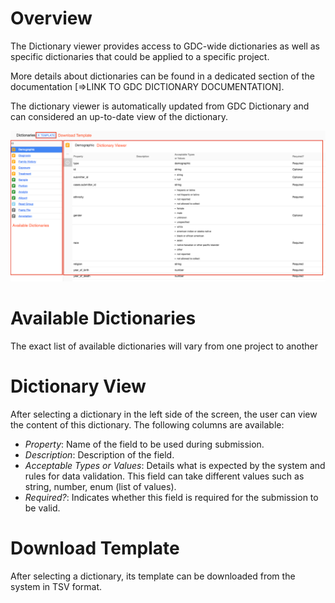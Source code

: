# Overview

The Dictionary viewer provides access to GDC-wide dictionaries as well as specific dictionaries that could be applied to a specific project.

More details about dictionaries can be found in a dedicated section of the documentation [=>LINK TO GDC DICTIONARY DOCUMENTATION].

The dictionary viewer is automatically updated from GDC Dictionary and can considered an up-to-date view of the dictionary.

[![GDC Submission Dictionary Viewer](images/GDC_Submission_Dictionary_Viewer.png)](images/GDC_Submission_Dictionary_Viewer.png "Click to see the full image.")

# Available Dictionaries

The exact list of available dictionaries will vary from one project to another

# Dictionary View

After selecting a dictionary in the left side of the screen, the user can view the content of this dictionary. The following columns are available:

* _Property_: Name of the field to be used during submission.
* _Description_: Description of the field.
* _Acceptable Types or Values_: Details what is expected by the system and rules for data validation. This field can take different values such as string, number, enum (list of values).
* _Required?_: Indicates whether this field is required for the submission to be valid.

# Download Template

After selecting a dictionary, its template can be downloaded from the system in TSV format.
